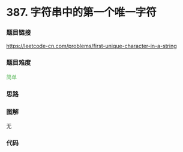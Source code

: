 # 387. 字符串中的第一个唯一字符

### 题目链接

https://leetcode-cn.com/problems/first-unique-character-in-a-string

### 题目难度

<font color=#5CB85C>简单</font>

### 思路



### 图解

无

### 代码

```python
```